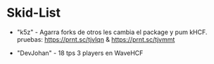 # Skid-List

* "k5z" - Agarra forks de otros les cambia el package y pum kHCF. pruebas: https://prnt.sc/tjvlqn & https://prnt.sc/tjvmmt

* "DevJohan" - 18 tps 3 players en WaveHCF
